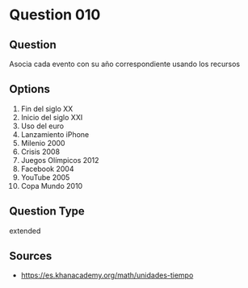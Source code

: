 # Question 010

## Question
Asocia cada evento con su año correspondiente usando los recursos

## Options
1. Fin del siglo XX
2. Inicio del siglo XXI
3. Uso del euro
4. Lanzamiento iPhone
5. Milenio 2000
6. Crisis 2008
7. Juegos Olímpicos 2012
8. Facebook 2004
9. YouTube 2005
10. Copa Mundo 2010

## Question Type
extended

## Sources
- https://es.khanacademy.org/math/unidades-tiempo